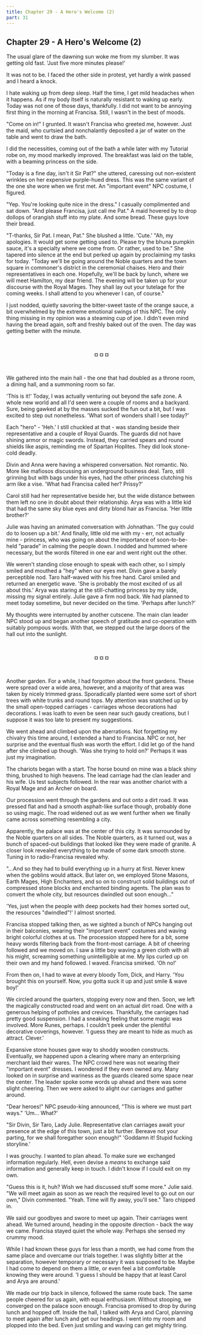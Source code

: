 ```yaml
---
title: Chapter 29 - A Hero's Welcome (2)
part: 31
---
```


## Chapter 29 - A Hero's Welcome (2)

The usual glare of the dawning sun woke me from my slumber. It was getting old fast. 'Just five more minutes please!'

It was not to be. I faced the other side in protest, yet hardly a wink passed and I heard a knock.

I hate waking up from deep sleep. Half the time, I get mild headaches when it happens. As if my body itself is naturally resistant to waking up early. Today was not one of those days, thankfully. I did not want to be annoying first thing in the morning at Francisa. Still, I wasn't in the best of moods.

"Come on in!" I grunted. It wasn't Francisa who greeted me, however. Just the maid, who curtsied and nonchalantly deposited a jar of water on the table and went to draw the bath.

I did the necessities, coming out of the bath a while later with my Tutorial robe on, my mood markedly improved. The breakfast was laid on the table, with a beaming princess on the side.

"Today is a fine day, isn't it Sir Pat?" she uttered, caressing out non-existent wrinkles on her expensive purple-hued dress. This was the same variant of the one she wore when we first met. An "important event" NPC costume, I figured.

"Yep. You're looking quite nice in the dress." I casually complimented and sat down. "And please Francisa, just call me Pat." A maid hovered by to drop dollops of orangish stuff into my plate. And some bread. These guys love their bread.

"T-thanks, Sir Pat. I mean, Pat." She blushed a little. 'Cute.' "Ah, my apologies. It would get some getting used to. Please try the bhuna pumpkin sauce, it's a specialty where we come from. Or rather, used to be." She tapered into silence at the end but perked up again by proclaiming my tasks for today. "Today we'll be going around the Noble quarters and the town square in commoner's district in the ceremonial chaises. Hero and their representatives in each one. Hopefully, we'll be back by lunch, where we will meet Hamilton, my dear friend. The evening will be taken up for your discourse with the Royal Mages. They shall lay out your tutelage for the coming weeks. I shall attend to you whenever I can, of course."

I just nodded, quietly savoring the bitter-sweet taste of the orange sauce, a bit overwhelmed by the extreme emotional swings of this NPC. The only thing missing in my opinion was a steaming cup of joe. I didn't even mind having the bread again, soft and freshly baked out of the oven. The day was getting better with the minute.

<br />
<p style="text-align:center"><strong>¤ ¤ ¤</strong></p>
<br />

We gathered into the main hall - the one that had doubled as a throne room, a dining hall, and a summoning room so far.

'This is it!' Today, I was actually venturing out beyond the safe zone. A whole new world and all I'd seen were a couple of rooms and a backyard. Sure, being gawked at by the masses sucked the fun out a bit, but I was excited to step out nonetheless. 'What sort of wonders shall I see today?'

Each "hero" - 'Heh.' I still chuckled at that - was standing beside their representative and a couple of Royal Guards. The guards did not have shining armor or magic swords. Instead, they carried spears and round shields like aspis, reminding me of Spartan Hoplites. They did look stone-cold deadly.

Divin and Anna were having a whispered conversation. Not romantic. No. More like mafiosos discussing an underground business deal. Taro, still grinning but with bags under his eyes, had the other princess clutching his arm like a vise. 'What had Francisa called her? Prissy?'

Carol still had her representative beside her, but the wide distance between them left no one in doubt about their relationship. Arya was with a little kid that had the same sky blue eyes and dirty blond hair as Francisa. 'Her little brother?'

Julie was having an animated conversation with Johnathan. 'The guy could do to loosen up a bit.' And finally, little old me with my - err, not actually mine - princess, who was going on about the importance of soon-to-be-held "parade" in calming the people down. I nodded and hummed where necessary, but the words filtered in one ear and went right out the other.

We weren't standing close enough to speak with each other, so I simply smiled and mouthed a "hey" when our eyes met. Divin gave a barely perceptible nod. Taro half-waved with his free hand. Carol smiled and returned an energetic wave. 'She is probably the most excited of us all about this.' Arya was staring at the still-chatting princess by my side, missing my signal entirely. Julie gave a firm nod back. We had planned to meet today sometime, but never decided on the time. 'Perhaps after lunch?'

My thoughts were interrupted by another cutscene. The main clan leader NPC stood up and began another speech of gratitude and co-operation with suitably pompous words. With that, we stepped out the large doors of the hall out into the sunlight.

<br />
<p style="text-align:center"><strong>¤ ¤ ¤</strong></p>
<br />

Another garden. For a while, I had forgotten about the front gardens. These were spread over a wide area, however, and a majority of that area was taken by nicely trimmed grass. Sporadically planted were some sort of short trees with white trunks and round tops. My attention was snatched up by the small open-topped carriages - carriages whose decorations had decorations. I was loath to even be seen near such gaudy creations, but I suppose it was too late to present my suggestions.

We went ahead and climbed upon the aberrations. Not forgetting my chivalry this time around, I extended a hand to Francisa. NPC or not, her surprise and the eventual flush was worth the effort. I did let go of the hand after she climbed up though. 'Was she trying to hold on?' Perhaps it was just my imagination.

The chariots began with a start. The horse bound on mine was a black shiny thing, brushed to high heavens. The lead carriage had the clan leader and his wife. Us test subjects followed. In the rear was another chariot with a Royal Mage and an Archer on board.

Our procession went through the gardens and out onto a dirt road. It was pressed flat and had a smooth asphalt-like surface though, probably done so using magic. The road widened out as we went further when we finally came across something resembling a city.

Apparently, the palace was at the center of this city. It was surrounded by the Noble quarters on all sides. The Noble quarters, as it turned out, was a bunch of spaced-out buildings that looked like they were made of granite. A closer look revealed everything to be made of some dark smooth stone. Tuning in to radio-Francisa revealed why.

"...And so they had to build everything up in a hurry at first. Never knew when the goblins would attack. But later on, we employed Stone Masons, Earth Mages, High Enchanters, and so on to construct solid buildings out of compressed stone blocks and enchanted binding agents. The plan was to convert the whole city, but resources dwindled out soon enough..."

'Yes, just when the people with deep pockets had their homes sorted out, the resources "dwindled"!' I almost snorted.

Francisa stopped talking then, as we sighted a bunch of NPCs hanging out in their balconies, wearing their "important event" costumes and waving bright colorful clothes at us. The procession stopped here for a bit, some heavy words filtering back from the front-most carriage. A bit of cheering followed and we moved on. I saw a little boy waving a green cloth with all his might, screaming something unintelligible at me. My lips curled up on their own and my hand followed. I waved. Francisa smirked. 'Oh no!'

From then on, I had to wave at every bloody Tom, Dick, and Harry. 'You brought this on yourself. Now, you gotta suck it up and just smile & wave boy!'

We circled around the quarters, stopping every now and then. Soon, we left the magically constructed road and went on an actual dirt road. One with a generous helping of potholes and crevices. Thankfully, the carriages had pretty good suspension. I had a sneaking feeling that some magic was involved. More Runes, perhaps. I couldn't peek under the plentiful decorative coverings, however. 'I guess they are meant to hide as much as attract. Clever.'

Expansive stone houses gave way to shoddy wooden constructs. Eventually, we happened upon a clearing where many an enterprising merchant laid their wares. The NPC crowd here was not wearing their "important event" dresses. I wondered if they even owned any. Many looked on in surprise and wariness as the guards cleared some space near the center. The leader spoke some words up ahead and there was some slight cheering. Then we were asked to alight our carriages and gather around.

"Dear heroes!" NPC pseudo-king announced, "This is where we must part ways." 'Um... What?'

"Sir Divin, Sir Taro, Lady Julie. Representative clan carriages await your presence at the edge of this town, just a bit further. Bereave not your parting, for we shall foregather soon enough!" 'Goddamn it! Stupid fucking storyline.'

I was grouchy. I wanted to plan ahead. To make sure we exchanged information regularly. Hell, even devise a _means_ to exchange said information and generally keep in touch. I didn't know if I could exit on my own.

"Guess this is it, huh? Wish we had discussed stuff some more." Julie said. "We will meet again as soon as we reach the required level to go out on our own," Divin commented. "Yeah. Time will fly away, you'll see." Taro chipped in.

We said our goodbyes and swore to meet up again. Their carriages went ahead. We turned around, heading in the opposite direction - back the way we came. Francisa stayed quiet the whole way. Perhaps she sensed my crummy mood.

While I had known these guys for less than a month, we had come from the same place and overcame our trials together. I was slightly bitter at the separation, however temporary or necessary it was supposed to be. Maybe I had come to depend on them a little, or even feel a bit comfortable knowing they were around. 'I guess I should be happy that at least Carol and Arya are around.'

We made our trip back in silence, followed the same route back. The same people cheered for us again, with equal enthusiasm. Without stooping, we converged on the palace soon enough. Francisa promised to drop by during lunch and hopped off. Inside the hall, I talked with Arya and Carol, planning to meet again after lunch and get our headings. I went into my room and plopped into the bed. Even just smiling and waving can get mighty tiring.

